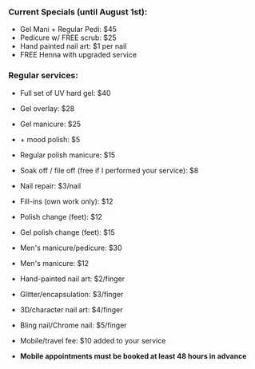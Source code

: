 ### Current Specials (until August 1st):

* Gel Mani + Regular Pedi: $45
* Pedicure w/ FREE scrub: $25
* Hand painted nail art: $1 per nail
* FREE Henna with upgraded service

### Regular services:

* Full set of UV hard gel: $40

* Gel overlay: $28

* Gel manicure: $25
* \+ mood polish: $5

* Regular polish manicure: $15

* Soak off / file off (free if I performed your service): $8
* Nail repair: $3/nail
* Fill-ins (own work only): $12
* Polish change (feet): $12
* Gel polish change (feet): $15

* Men's manicure/pedicure: $30
* Men's manicure: $12

* Hand-painted nail art: $2/finger
* Glitter/encapsulation: $3/finger
* 3D/character nail art: $4/finger
* Bling nail/Chrome nail: $5/finger

* Mobile/travel fee: $10 added to your service
* **Mobile appointments must be booked at least 48 hours in advance**
